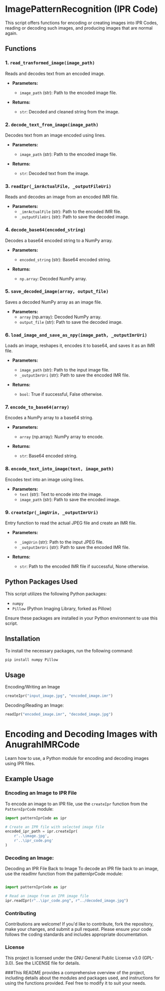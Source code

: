 # ImagePatternRecognition (IPR Code)

This script offers functions for encoding or creating images into IPR Codes, reading or decoding such images, and producing images that are normal again.

## Functions

### 1. `read_tranformed_image(image_path)`

Reads and decodes text from an encoded image.

- **Parameters:**
  - `image_path` (str): Path to the encoded image file.

- **Returns:**
  - `str`: Decoded and cleaned string from the image.

### 2. `decode_text_from_image(image_path)`

Decodes text from an image encoded using lines.

- **Parameters:**
  - `image_path` (str): Path to the encoded image file.

- **Returns:**
  - `str`: Decoded text from the image.

### 3. `readIpr(_imrActualFile, _outputFileUri)`

Reads and decodes an image from an encoded IMR file.

- **Parameters:**
  - `_imrActualFile` (str): Path to the encoded IMR file.
  - `_outputFileUri` (str): Path to save the decoded image.

### 4. `decode_base64(encoded_string)`

Decodes a base64 encoded string to a NumPy array.

- **Parameters:**
  - `encoded_string` (str): Base64 encoded string.

- **Returns:**
  - `np.array`: Decoded NumPy array.

### 5. `save_decoded_image(array, output_file)`

Saves a decoded NumPy array as an image file.

- **Parameters:**
  - `array` (np.array): Decoded NumPy array.
  - `output_file` (str): Path to save the decoded image.

### 6. `load_image_and_save_as_npy(image_path, _outputImrUri)`

Loads an image, reshapes it, encodes it to base64, and saves it as an IMR file.

- **Parameters:**
  - `image_path` (str): Path to the input image file.
  - `_outputImrUri` (str): Path to save the encoded IMR file.

- **Returns:**
  - `bool`: True if successful, False otherwise.

### 7. `encode_to_base64(array)`

Encodes a NumPy array to a base64 string.

- **Parameters:**
  - `array` (np.array): NumPy array to encode.

- **Returns:**
  - `str`: Base64 encoded string.

### 8. `encode_text_into_image(text, image_path)`

Encodes text into an image using lines.

- **Parameters:**
  - `text` (str): Text to encode into the image.
  - `image_path` (str): Path to save the encoded image.

### 9. `createIpr(_imgUrin, _outputImrUri)`

Entry function to read the actual JPEG file and create an IMR file.

- **Parameters:**
  - `_imgUrin` (str): Path to the input JPEG file.
  - `_outputImrUri` (str): Path to save the encoded IMR file.

- **Returns:**
  - `str`: Path to the encoded IMR file if successful, None otherwise.

## Python Packages Used

This script utilizes the following Python packages:
- `numpy`
- `Pillow` (Python Imaging Library, forked as Pillow)

Ensure these packages are installed in your Python environment to use this script.

## Installation

To install the necessary packages, run the following command:

```bash
pip install numpy Pillow
```

## Usage

Encoding/Writing an Image

```python
createIpr("input_image.jpg", "encoded_image.imr")
```

Decoding/Reading an Image:

```python
readIpr("encoded_image.imr", "decoded_image.jpg")
```

# Encoding and Decoding Images with AnugrahIMRCode

Learn how to use, a Python module for encoding and decoding images using IPR files.

## Example Usage

### Encoding an Image to IPR File

To encode an image to an IPR file, use the `createIpr` function from the `PatternIprCode` module:

```python
import patternIprCode as ipr

# Create an IPR file with selected image file
encoded_ipr_path = ipr.createIpr(
    r'..\image.jpg',
    r'..\ipr_code.png'
)
```

### Decoding an Image:

Decoding an IPR File Back to Image
To decode an IPR file back to an image, use the readImr function from the patternIprCode module:

```python

import patternIprCode as ipr

# Read an image from an IPR image file
ipr.readIpr(r"..\ipr_code.png", r"../decoded_image.jpg")
```

### Contributing
Contributions are welcome! If you'd like to contribute, fork the repository, make your changes, and submit a pull request. Please ensure your code follows the coding standards and includes appropriate documentation.

### License
This project is licensed under the GNU General Public License v3.0 (GPL-3.0). See the LICENSE file for details.


###This README provides a comprehensive overview of the project, including details about the modules and packages used, and instructions for using the functions provided. Feel free to modify it to suit your needs.
